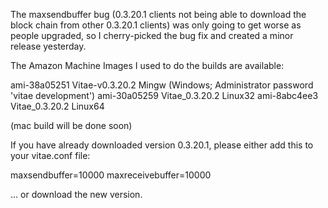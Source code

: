 The maxsendbuffer bug (0.3.20.1 clients not being able to download the block chain from other 0.3.20.1 clients) was only going to get
worse as people upgraded, so I cherry-picked the bug fix and created a minor release yesterday.

The Amazon Machine Images I used to do the builds are available:

  ami-38a05251   Vitae-v0.3.20.2 Mingw    (Windows; Administrator password 'vitae development')
  ami-30a05259   Vitae_0.3.20.2 Linux32
  ami-8abc4ee3   Vitae_0.3.20.2 Linux64

(mac build will be done soon)

If you have already downloaded version 0.3.20.1, please either add this to your vitae.conf file:

  maxsendbuffer=10000
  maxreceivebuffer=10000

... or download the new version.
